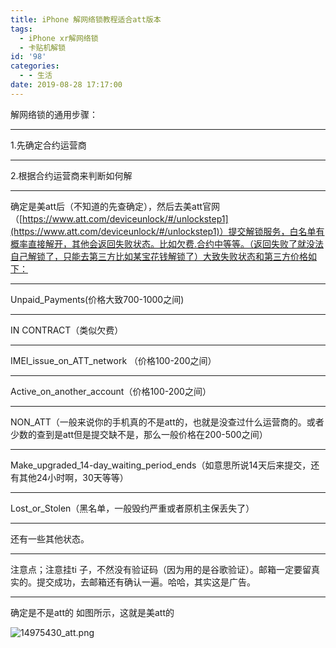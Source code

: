 ```yaml
---
title: iPhone 解网络锁教程适合att版本
tags:
  - iPhone xr解网络锁
  - 卡贴机解锁
id: '98'
categories:
  - - 生活
date: 2019-08-28 17:17:00
---
```


解网络锁的通用步骤：

* * *

1.先确定合约运营商

* * *

2.根据合约运营商来判断如何解

* * *

确定是美att后（不知道的先查确定），然后去美att官网（[https://www.att.com/deviceunlock/#/unlockstep1](https://www.att.com/deviceunlock/#/unlockstep1)）提交解锁服务，白名单有概率直接解开，其他会返回失败状态。比如欠费.合约中等等。（返回失败了就没法自己解锁了，只能去第三方比如某宝花钱解锁了）大致失败状态和第三方价格如下：

* * *

Unpaid\_Payments(价格大致700-1000之间)

* * *

IN CONTRACT（类似欠费）

* * *

IMEI\_issue\_on\_ATT\_network （价格100-200之间）

* * *

Active\_on\_another\_account（价格100-200之间）

* * *

NON\_ATT（一般来说你的手机真的不是att的，也就是没查过什么运营商的。或者少数的查到是att但是提交缺不是，那么一般价格在200-500之间）

* * *

Make\_upgraded\_14-day\_waiting\_period\_ends（如意思所说14天后来提交，还有其他24小时啊，30天等等）

* * *

Lost\_or\_Stolen（黑名单，一般毁约严重或者原机主保丢失了）

* * *

还有一些其他状态。

* * *

注意点；注意挂ti 子，不然没有验证码（因为用的是谷歌验证）。邮箱一定要留真实的。提交成功，去邮箱还有确认一遍。哈哈，其实这是广告。

* * *

确定是不是att的 如图所示，这就是美att的

![14975430_att.png](https://www.xxhat.xyz/usr/uploads/2019/08/3012314115.png "14975430_att.png")